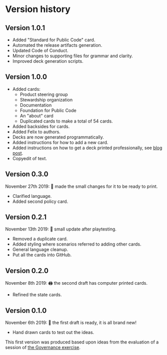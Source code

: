 # Version history

<!-- SPDX-License-Identifier: CC0-1.0 -->
<!-- SPDX-FileCopyrightText: 2020-2023 The Foundation for Public Code <info@publiccode.net> -->

## Version 1.0.1

* Added "Standard for Public Code" card.
* Automated the release artifacts generation.
* Updated Code of Conduct.
* Minor changes to supporting files for grammar and clarity.
* Improved deck generation scripts.

## Version 1.0.0

* Added cards:
  * Product steering group
  * Stewardship organization
  * Documentation
  * Foundation for Public Code
  * An "about" card
  * Duplicated cards to make a total of 54 cards.
* Added backsides for cards.
* Added Felix to authors.
* Decks are now generated programmatically.
* Added instructions for how to add a new card.
* Added instructions on how to get a deck printed professionally, see [blog post](https://blog.publiccode.net/news/2022/09/15/printing-your-own-governance-game.html).
* Copyedit of text.

## Version 0.3.0

November 27th 2019: 🌠 made the small changes for it to be ready to print.

* Clarified language.
* Added second policy card.

## Version 0.2.1

November 13th 2019: 🧹 small update after playtesting.

* Removed a duplicate card.
* Added styling where scenarios referred to adding other cards.
* General language cleanup.
* Put all the cards into GitHub.

## Version 0.2.0

November 8th 2019: 🖨️ the second draft has computer printed cards.

* Refined the state cards.

## Version 0.1.0

November 6th 2019: 🎉 the first draft is ready, it is all brand new!

* Hand drawn cards to test out the ideas.

This first version was produced based upon ideas from the evaluation of a session of [the Governance exercise](https://about.publiccode.net/activities/workshops/governance-exercise.html).
